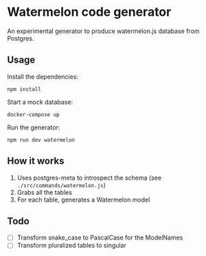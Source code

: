 # Watermelon code generator

An experimental generator to produce watermelon.js database from Postgres.

## Usage

Install the dependencies:

`npm install`

Start a mock database:

`docker-compose up`

Run the generator:

`npm run dev watermelon`

## How it works

1. Uses postgres-meta to introspect the schema (see `./src/commands/watermelon.js`)
2. Grabs all the tables
3. For each table, generates a Watermelon model

## Todo

- [ ] Transform snake_case to PascalCase for the ModelNames
- [ ] Transform pluralized tables to singular